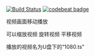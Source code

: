 [![Build Status](https://travis-ci.com/Haleydu/playVideo.svg?branch=master)](https://travis-ci.com/Haleydu/playVideo)
[![codebeat badge](https://codebeat.co/badges/daa8aaa5-dd52-42e6-bca7-896678f7d447)](https://codebeat.co/projects/github-com-haleydu-playvideo-master)

视频画面移动播放

可以缩放视频
旋转视频
平移视频

播放的视频名为U盘下的“1080.ts”
